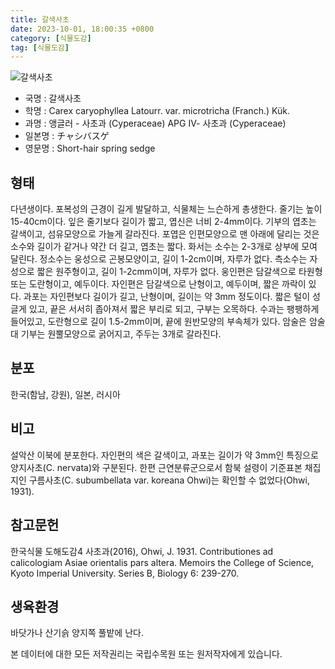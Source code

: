 ```yaml
---
title: 갈색사초
date: 2023-10-01, 18:00:35 +0800
category: [식물도감]
tag: [식물도감]
---
```




![갈색사초](http://www.nature.go.kr/fileUpload/plants/basic/Cyperaceae/Carex/4739/1_th2.JPG)
- 국명 : 갈색사초
- 학명 : Carex caryophyllea Latourr. var. microtricha (Franch.) Kük.
- 과명 : 앵글러 - 사초과 (Cyperaceae) APG Ⅳ- 사초과 (Cyperaceae)
- 일본명 : チャシバスゲ
- 영문명 : Short-hair spring sedge


## 형태
다년생이다. 포복성의 근경이 길게 발달하고, 식물체는 느슨하게 총생한다. 줄기는 높이 15-40cm이다. 잎은 줄기보다 길이가 짧고, 엽신은 너비 2-4mm이다. 기부의 엽초는 갈색이고, 섬유모양으로 가늘게 갈라진다. 포엽은 인편모양으로 맨 아래에 달리는 것은 소수와 길이가 같거나 약간 더 길고, 엽초는 짧다. 화서는 소수는 2-3개로 상부에 모여 달린다. 정소수는 웅성으로 곤봉모양이고, 길이 1-2cm이며, 자루가 없다. 측소수는 자성으로 짧은 원주형이고, 길이 1-2cmm이며, 자루가 없다. 웅인편은 담갈색으로 타원형 또는 도란형이고, 예두이다. 자인편은 담갈색으로 난형이고, 예두이며, 짧은 까락이 있다. 과포는 자인편보다 길이가 길고, 난형이며, 길이는 약 3mm 정도이다. 짧은 털이 성글게 있고, 끝은 서서히 좁아져서 짧은 부리로 되고, 구부는 오목하다. 수과는 팽팽하게 들어있고, 도란형으로 길이 1.5-2mm이며, 끝에 원반모양의 부속체가 있다. 암술은 암술대 기부는 원뿔모양으로 굵어지고, 주두는 3개로 갈라진다.
## 분포
한국(함남, 강원), 일본, 러시아
## 비고
설악산 이북에 분포한다. 자인편의 색은 갈색이고, 과포는 길이가 약 3mm인 특징으로 양지사초(C. nervata)와 구분된다. 한편 근연분류군으로서 함북 설령이 기준표본 채집지인 구름사초(C. subumbellata var. koreana Ohwi)는 확인할 수 없었다(Ohwi, 1931).
## 참고문헌
한국식물 도해도감4 사초과(2016), Ohwi, J. 1931. Contributiones ad calicologiam Asiae orientalis pars altera. Memoirs the College of Science, Kyoto Imperial University. Series B, Biology 6: 239-270.
## 생육환경
바닷가나 산기슭 양지쪽 풀밭에 난다.






본 데이터에 대한 모든 저작권리는 국립수목원 또는 원저작자에게 있습니다.
